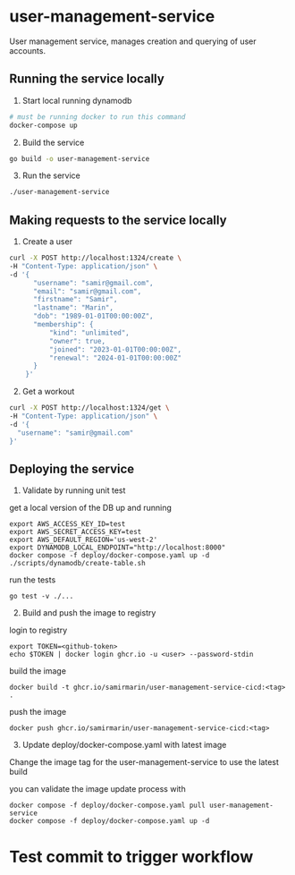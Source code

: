 # user-management-service
User management service, manages creation and querying of user accounts.

## Running the service locally
1. Start local running dynamodb
```bash
# must be running docker to run this command
docker-compose up
```
2. Build the service
```bash
go build -o user-management-service
```

3. Run the service
```bash
./user-management-service
```

## Making requests to the service locally
1. Create a user
```bash
curl -X POST http://localhost:1324/create \
-H "Content-Type: application/json" \
-d '{
      "username": "samir@gmail.com",
      "email": "samir@gmail.com",
      "firstname": "Samir",
      "lastname": "Marin",
      "dob": "1989-01-01T00:00:00Z",
      "membership": {
          "kind": "unlimited",
          "owner": true,
          "joined": "2023-01-01T00:00:00Z",
          "renewal": "2024-01-01T00:00:00Z"
      }
    }'
```
2. Get a workout
```bash
curl -X POST http://localhost:1324/get \
-H "Content-Type: application/json" \
-d '{
  "username": "samir@gmail.com"
}'
```

## Deploying the service

1. Validate by running unit test

get a local version of the DB up and running

```
export AWS_ACCESS_KEY_ID=test
export AWS_SECRET_ACCESS_KEY=test
export AWS_DEFAULT_REGION='us-west-2'
export DYNAMODB_LOCAL_ENDPOINT="http://localhost:8000"
docker compose -f deploy/docker-compose.yaml up -d
./scripts/dynamodb/create-table.sh
```

run the tests
```
go test -v ./...
```

2. Build and push the image to registry

login to registry

```
export TOKEN=<github-token>
echo $TOKEN | docker login ghcr.io -u <user> --password-stdin
```

build the image
```
docker build -t ghcr.io/samirmarin/user-management-service-cicd:<tag> .
```

push the image
```
docker push ghcr.io/samirmarin/user-management-service-cicd:<tag>
```

3. Update deploy/docker-compose.yaml with latest image

Change the image tag for the user-management-service to use the latest build

you can validate the image update process with 
```
docker compose -f deploy/docker-compose.yaml pull user-management-service
docker compose -f deploy/docker-compose.yaml up -d
```
# Test commit to trigger workflow
